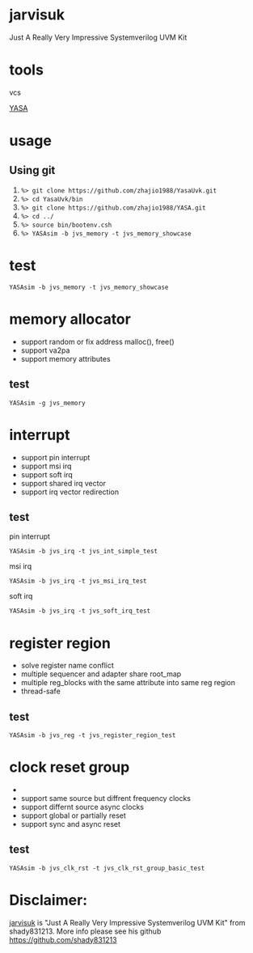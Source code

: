 # jarvisuk
Just A Really Very Impressive Systemverilog UVM Kit

# tools
vcs

[YASA](https://github.com/zhajio1988/YASA)

# usage
## Using git
1. `%> git clone https://github.com/zhajio1988/YasaUvk.git`
2. `%> cd YasaUvk/bin`
3. `%> git clone https://github.com/zhajio1988/YASA.git`
4. `%> cd ../`
5. `%> source bin/bootenv.csh`
6. `%> YASAsim -b jvs_memory -t jvs_memory_showcase`

# test
```
YASAsim -b jvs_memory -t jvs_memory_showcase
```

# memory allocator
+ support random or fix address malloc(), free()
+ support va2pa
+ support memory attributes

## test
```
YASAsim -g jvs_memory
```

# interrupt
+ support pin interrupt
+ support msi irq
+ support soft irq
+ support shared irq vector
+ support irq vector redirection

## test
pin interrupt
```
YASAsim -b jvs_irq -t jvs_int_simple_test
```
msi irq
```
YASAsim -b jvs_irq -t jvs_msi_irq_test
```
soft irq
```
YASAsim -b jvs_irq -t jvs_soft_irq_test
```


# register region
+ solve register name conflict
+ multiple sequencer and adapter share root_map
+ multiple reg_blocks with the same attribute into same reg region
+ thread-safe
## test
```
YASAsim -b jvs_reg -t jvs_register_region_test
```

# clock reset group
+ 
+ support same source but diffrent frequency clocks
+ support differnt source async clocks
+ support global or partially reset
+ support sync and async reset
## test
```
YASAsim -b jvs_clk_rst -t jvs_clk_rst_group_basic_test
```

# Disclaimer:
[jarvisuk](https://github.com/shady831213/jarvisuk) is "Just A Really Very Impressive Systemverilog UVM Kit" from shady831213.
More info please see his github https://github.com/shady831213
